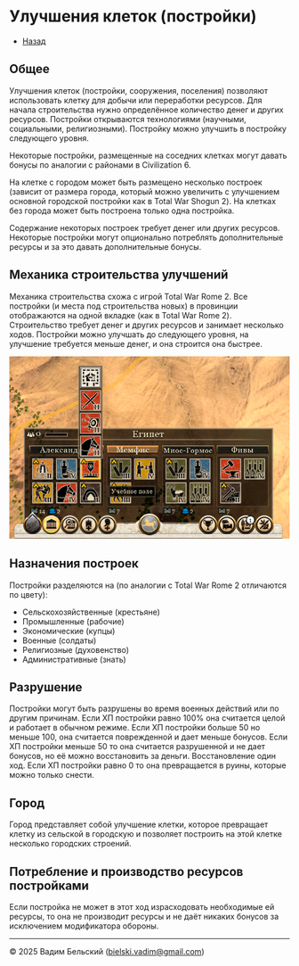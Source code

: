 # Улучшения клеток (постройки)

- [Назад](../README.md)

## Общее 

Улучшения клеток (постройки, сооружения, поселения) позволяют использовать клетку для добычи или переработки ресурсов. Для начала строительства нужно определённое количество денег и других ресурсов. Постройки открываются технологиями (научными, социальными, религиозными). Постройку можно улучшить в постройку следующего уровня.

Некоторые постройки, размещенные на соседних клетках могут давать бонусы по аналогии с районами в Civilization 6. 

На клетке с городом может быть размещено несколько построек (зависит от размера города, который можно увеличить с улучшением основной городской постройки как в Total War Shogun 2). На клетках без города может быть построена только одна постройка.

Содержание некоторых построек требует денег или других ресурсов. Некоторые постройки могут опционально потреблять дополнительные ресурсы и за это давать дополнительные бонусы.

## Механика строительства улучшений

Механика строительства схожа с игрой Total War Rome 2. Все постройки (и места под строительства новых) в провинции отображаются на одной вкладке (как в Total War Rome 2). Строительство требует денег и других ресурсов и занимает несколько ходов. Постройки можно улучшать до следующего уровня, на улучшение требуется меньше денег, и она строится она быстрее. 

![](../Images/TW_Rome2_Buildings.png)

## Назначения построек

Постройки разделяются на (по аналогии с Total War Rome 2 отличаются по цвету):
- Сельскохозяйственные (крестьяне)
- Промышленные (рабочие)
- Экономические (купцы)
- Военные (солдаты)
- Религиозные (духовенство)
- Административные (знать)

## Разрушение

Постройки могут быть разрушены во время военных действий или по другим причинам. Если ХП постройки равно 100% она считается целой и работает в обычном режиме. Если ХП постройки больше 50 но меньше 100, она считается поврежденной и дает меньше бонусов. Если ХП постройки меньше 50 то она считается разрушенной и не дает бонусов, но её можно восстановить за деньги. Восстановление один ход. Если ХП постройки равно 0 то она превращается в руины, которые можно только снести.

## Город

Город представляет собой улучшение клетки, которое превращает клетку из сельской в городскую и позволяет построить на этой клетке несколько городских строений.

## Потребление и производство ресурсов постройками

Если постройка не может в этот ход израсходовать необходимые ей ресурсы, то она не производит ресурсы и не даёт никаких бонусов за исключением модификатора обороны.

---
© 2025 Вадим Бельский (bielski.vadim@gmail.com)